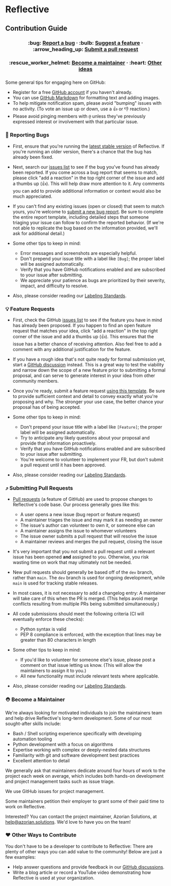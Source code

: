 # Reflective

## Contribution Guide

<div align="center">
  <h3>
    :bug: <a href="#bug-reporting-bugs">Report a bug</a> &middot;
    :bulb: <a href="#bulb-feature-requests">Suggest a feature</a> &middot;
    :arrow_heading_up: <a href="#arrow_heading_up-submitting-pull-requests">Submit a pull request</a>
  </h3>
  <h3>
    :rescue_worker_helmet: <a href="#rescue_worker_helmet-become-a-maintainer">Become a maintainer</a> &middot;
    :heart: <a href="#heart-other-ways-to-contribute">Other ideas</a>
  </h3>
</div>
<h3></h3>

Some general tips for engaging here on GitHub:

* Register for a free [GitHub account](https://github.com/signup) if you haven't already.
* You can use [GitHub Markdown](https://docs.github.com/en/get-started/writing-on-github/getting-started-with-writing-and-formatting-on-github/basic-writing-and-formatting-syntax) for formatting text and adding images.
* To help mitigate notification spam, please avoid "bumping" issues with no activity. (To vote an issue up or down, use a :thumbsup: or :thumbsdown: reaction.)
* Please avoid pinging members with `@` unless they've previously expressed interest or involvement with that particular issue.

### :bug: Reporting Bugs

* First, ensure that you're running the [latest stable version](https://github.com/AzorianSolutions/reflective/releases) of Reflective. If you're running an older version, there's a chance that the bug has already been fixed.

* Next, search our [issues list](https://github.com/AzorianSolutions/reflective/issues?q=is%3Aissue) to see if the bug you've found has already been reported. If you come across a bug report that seems to match, please click "add a reaction" in the top right corner of the issue and add a thumbs up (:thumbsup:). This will help draw more attention to it. Any comments you can add to provide additional information or context would also be much appreciated.

* If you can't find any existing issues (open or closed) that seem to match yours, you're welcome to
[submit a new bug report](https://github.com/AzorianSolutions/reflective/issues/new?assignees=&labels=bug+%2F+broken-feature&template=bug_report.yaml).
Be sure to complete the entire report template, including detailed steps that someone triaging your issue
can follow to confirm the reported behavior. (If we're not able to replicate the bug based on the information
provided, we'll ask for additional detail.)

* Some other tips to keep in mind:
  * Error messages and screenshots are especially helpful.
  * Don't prepend your issue title with a label like `[Bug]`; the proper label will be assigned automatically.
  * Verify that you have GitHub notifications enabled and are subscribed to your issue after submitting.
  * We appreciate your patience as bugs are prioritized by their severity, impact, and difficulty to resolve.

* Also, please consider reading our
[Labeling Standards](labeling-standards.md).

### :bulb: Feature Requests

* First, check the GitHub [issues list](https://github.com/AzorianSolutions/reflective/issues?q=is%3Aissue) to see if the feature you have in mind has already been proposed. If you happen to find an open feature request that matches your idea, click "add a reaction" in the top right corner of the issue and add a thumbs up (:thumbsup:). This ensures that the issue has a better chance of receiving attention. Also feel free to add a comment with any additional justification for the feature.

* If you have a rough idea that's not quite ready for formal submission yet, start a [GitHub discussion](https://github.com/AzorianSolutions/reflective/discussions) instead. This is a great way to test the viability and narrow down the scope of a new feature prior to submitting a formal proposal, and can serve to generate interest in your idea from other community members.

* Once you're ready, submit a feature request [using this template](https://github.com/AzorianSolutions/reflective/issues/new?assignees=&labels=feature+%2F+request&template=feature_request.yaml). Be sure to provide sufficient context and detail to convey exactly what you're proposing and why. The stronger your use case, the better chance your proposal has of being accepted.

* Some other tips to keep in mind:
  * Don't prepend your issue title with a label like `[Feature]`; the proper label will be assigned automatically.
  * Try to anticipate any likely questions about your proposal and provide that information proactively.
  * Verify that you have GitHub notifications enabled and are subscribed to your issue after submitting.
  * You're welcome to volunteer to implement your FR, but don't submit a pull request until it has been approved.

* Also, please consider reading our
[Labeling Standards](labeling-standards.md).

### :arrow_heading_up: Submitting Pull Requests

* [Pull requests](https://docs.github.com/en/pull-requests) (a feature of GitHub) are used to propose changes to Reflective's code base. Our process generally goes like this:
  * A user opens a new issue (bug report or feature request)
  * A maintainer triages the issue and may mark it as needing an owner
  * The issue's author can volunteer to own it, or someone else can
  * A maintainer assigns the issue to whomever volunteers
  * The issue owner submits a pull request that will resolve the issue
  * A maintainer reviews and merges the pull request, closing the issue

* It's very important that you not submit a pull request until a relevant issue has been opened **and** assigned to you. Otherwise, you risk wasting time on work that may ultimately not be needed.

* New pull requests should generally be based off of the `dev` branch, rather than `main`. The `dev` branch is used for ongoing development, while `main` is used for tracking stable releases.

* In most cases, it is not necessary to add a changelog entry: A maintainer will take care of this when the PR is merged. (This helps avoid merge conflicts resulting from multiple PRs being submitted simultaneously.)

* All code submissions should meet the following criteria (CI will eventually enforce these checks):
  * Python syntax is valid
  * PEP 8 compliance is enforced, with the exception that lines may be
      greater than 80 characters in length

* Some other tips to keep in mind:
  * If you'd like to volunteer for someone else's issue, please post a comment on that issue letting us know. (This will allow the maintainers to assign it to you.)
  * All new functionality must include relevant tests where applicable.

* Also, please consider reading our
[Labeling Standards](labeling-standards.md).

### :rescue_worker_helmet: Become a Maintainer

We're always looking for motivated individuals to join the maintainers team and help drive Reflective's long-term development. Some of our most sought-after skills include:

* Bash / Shell scripting experience specifically with developing automation tooling
* Python development with a focus on algorithms
* Expertise working with complex or deeply-nested data structures
* Familiarity with git and software development best practices
* Excellent attention to detail

We generally ask that maintainers dedicate around four hours of work to the project each week on average, which includes both hands-on development and project management tasks such as issue triage.

We use GitHub issues for project management.

Some maintainers petition their employer to grant some of their paid time to work on Reflective.

Interested? You can contact the project maintainer, Azorian Solutions, at help@azorian.solutions. We'd love to have you on the team!

### :heart: Other Ways to Contribute

You don't have to be a developer to contribute to Reflective: There are plenty of other ways you can add value to the community! Below are just a few examples:

* Help answer questions and provide feedback in our [GitHub discussions](https://github.com/AzorianSolutions/reflective/discussions).
* Write a blog article or record a YouTube video demonstrating how Reflective is used at your organization.
